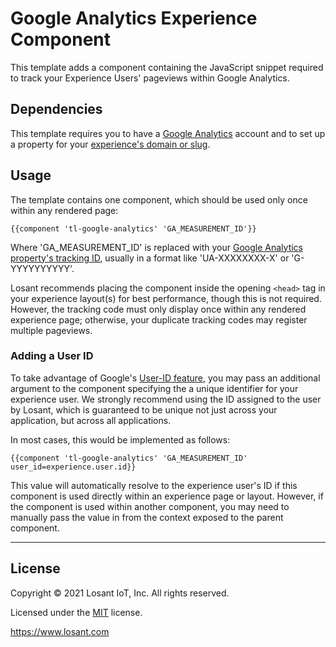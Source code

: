 # Google Analytics Experience Component

This template adds a component containing the JavaScript snippet required to track your Experience Users' pageviews within Google Analytics.

## Dependencies

This template requires you to have a [Google Analytics](https://marketingplatform.google.com/about/analytics/) account and to set up a property for your [experience's domain or slug](https://docs.losant.com/experiences/domains/).

## Usage

The template contains one component, which should be used only once within any rendered page:

```
{{component 'tl-google-analytics' 'GA_MEASUREMENT_ID'}}
```

Where 'GA_MEASUREMENT_ID' is replaced with your [Google Analytics property's tracking ID](https://support.google.com/analytics/thread/13109681?hl=en), usually in a format like 'UA-XXXXXXXX-X' or 'G-YYYYYYYYYY'.

Losant recommends placing the component inside the opening `<head>` tag in your experience layout(s) for best performance, though this is not required. However, the tracking code must only display once within any rendered experience page; otherwise, your duplicate tracking codes may register multiple pageviews.

### Adding a User ID

To take advantage of Google's [User-ID feature](https://support.google.com/analytics/answer/3123662?hl=en), you may pass an additional argument to the component specifying the a unique identifier for your experience user. We strongly recommend using the ID assigned to the user by Losant, which is guaranteed to be unique not just across your application, but across all applications.

In most cases, this would be implemented as follows:

```
{{component 'tl-google-analytics' 'GA_MEASUREMENT_ID' user_id=experience.user.id}}
```

This value will automatically resolve to the experience user's ID if this component is used directly within an experience page or layout. However, if the component is used within another component, you may need to manually pass the value in from the context exposed to the parent component.

---

## License

Copyright &copy; 2021 Losant IoT, Inc. All rights reserved.

Licensed under the [MIT](https://github.com/Losant/losant-templates/blob/master/LICENSE.txt) license.

https://www.losant.com